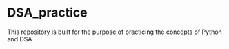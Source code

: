 # DSA_practice

This repository is built for the purpose of practicing the concepts of Python and DSA
